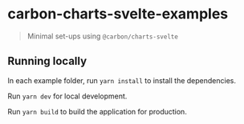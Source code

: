 # carbon-charts-svelte-examples

> Minimal set-ups using `@carbon/charts-svelte`

## Running locally

In each example folder, run `yarn install` to install the dependencies.

Run `yarn dev` for local development.

Run `yarn build` to build the application for production.
